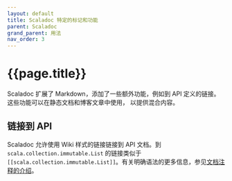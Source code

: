 ```yaml
---
layout: default
title: Scaladoc 特定的标记和功能
parent: Scaladoc
grand_parent: 用法
nav_order: 3
---
```


# {{page.title}}

Scaladoc 扩展了 Markdown，添加了一些额外功能，例如到 API 定义的链接。这些功能可以在静态文档和博客文章中使用，
以提供混合内容。

## 链接到 API

Scaladoc 允许使用 Wiki 样式的链接链接到 API 文档。到 `scala.collection.immutable.List` 的链接类似于
`[[scala.collection.immutable.List]]`。有关明确语法的更多信息，参见[文档注释的介绍](docComments.md)。

